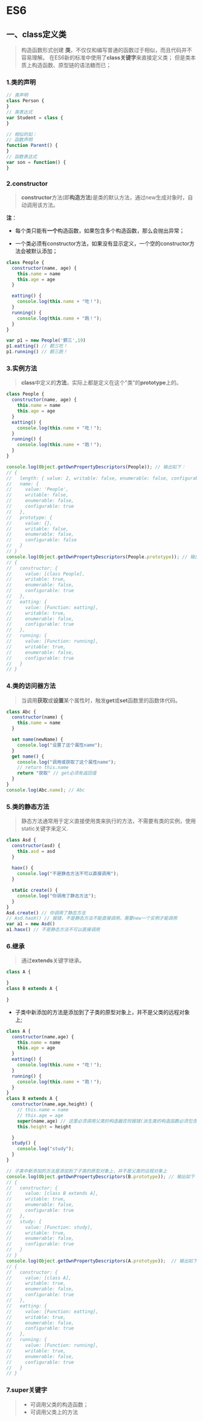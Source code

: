 # ES6

## 一、class定义类

> 构造函数形式创建 **类**，不仅仅和编写普通的函数过于相似，而且代码并不容易理解。 在ES6新的标准中使用了**class关键字**来直接定义类； 但是类本质上构造函数、原型链的语法糖而已；

### 1.类的声明

```javascript
// 类声明
class Person {
}
// 类表达式
var Student = class {
}

// 相似的如：
// 函数声明
function Parent() {
}
// 函数表达式
var son = function() {
}
```

### 2.constructor

> **constructor**方法(即**构造方法**)是类的默认方法，通过new生成对象时，自动调用该方法。

**注**：

* 每个类只能有**一个**构造函数，如果包含多个构造函数，那么会抛出异常；

* 一个类必须有constructor方法，如果没有显示定义，一个空的constructor方法会被默认添加；

```javascript
class People {
  constructor(name, age) {
    this.name = name
    this.age = age
  }

  eatting() {
    console.log(this.name + "吃！");
  }
  running() {
    console.log(this.name + "跑！");
  }
}

var p1 = new People('颤三',19)
p1.eatting() // 颤三吃！
p1.running() // 颤三跑！
```

### 3.实例方法

> **class**中定义的**方法**，实际上都是定义在这个"类"的**prototype**上的。

```javascript
class People {
  constructor(name, age) {
    this.name = name
    this.age = age
  }
  eatting() {
    console.log(this.name + "吃！");
  }
  running() {
    console.log(this.name + "跑！");
  }
}

console.log(Object.getOwnPropertyDescriptors(People)); // 输出如下：
// {
//   length: { value: 2, writable: false, enumerable: false, configurable: true },
//   name: {
//     value: 'People',
//     writable: false,
//     enumerable: false,
//     configurable: true
//   },
//   prototype: {
//     value: {},
//     writable: false,
//     enumerable: false,
//     configurable: false
//   }
// }
console.log(Object.getOwnPropertyDescriptors(People.prototype)); // 输出如下：
// {
//   constructor: {
//     value: [class People],
//     writable: true,
//     enumerable: false,
//     configurable: true
//   },
//   eatting: {
//     value: [Function: eatting],
//     writable: true,
//     enumerable: false,
//     configurable: true
//   },
//   running: {
//     value: [Function: running],
//     writable: true,
//     enumerable: false,
//     configurable: true
//   }
// }
```

### 4.类的访问器方法

> 当调用**获取**或**设置**某个属性时，触发**get**或**set**函数里的函数体代码。

```javascript
class Abc {
  constructor(name) {
    this.name = name
  }

  set name(newName) {
    console.log("设置了这个属性name");
  }
  get name() {
    console.log("调用或获取了这个属性name");
    // return this.name
    return "获取" // get必须有返回值
  }
}
console.log(Abc.name); // Abc
```

### 5.类的静态方法

> 静态方法通常用于定义直接使用类来执行的方法，不需要有类的实例，使用static关键字来定义.

```javascript
class Asd {
  constructor(asd) {
    this.asd = asd
  }
  
  haox() {
    console.log("不是静态方法不可以直接调用");
  }

  static create() {
    console.log("你调用了静态方法");
  }
}
Asd.create() // 你调用了静态方法
// Asd.haoX() // 报错，不是静态方法不能直接调用，需要new一个实例才能调用
var a1 = new Asd()
a1.haox() // 不是静态方法不可以直接调用
```

### 6.继承

> 通过**extends**关键字继承。

```javascript
class A {

}
class B extends A {
  
}
```

* 子类中新添加的方法是添加到了子类的原型对象上，并不是父类的远程对象上;

```javascript
class A {
  constructor(name,age) {
    this.name = name
    this.age = age
  }
  eatting() {
    console.log(this.name + "吃！");
  }
  running() {
    console.log(this.name + "跑！");
  }
}
class B extends A {
  constructor(name,age,height) {
    // this.name = name
    // this.age = age
    super(name,age) // 这里必须调用父类的构造器否则报错(派生类的构造函数必须包含 "super" 调用。)，同时可以避免代码冗余
    this.height = height

  }
  study() {
    console.log("study");
  }
}

// 子类中新添加的方法是添加到了子类的原型对象上，并不是父类的远程对象上
console.log(Object.getOwnPropertyDescriptors(B.prototype)); // 输出如下：
// {
//   constructor: {
//     value: [class B extends A],
//     writable: true,
//     enumerable: false,
//     configurable: true
//   },
//   study: {
//     value: [Function: study],
//     writable: true,
//     enumerable: false,
//     configurable: true
//   }
// }
console.log(Object.getOwnPropertyDescriptors(A.prototype));  // 输出如下：
// {
//   constructor: {
//     value: [class A],
//     writable: true,
//     enumerable: false,
//     configurable: true
//   },
//   eatting: {
//     value: [Function: eatting],
//     writable: true,
//     enumerable: false,
//     configurable: true
//   },
//   running: {
//     value: [Function: running],
//     writable: true,
//     enumerable: false,
//     configurable: true
//   }
// }
```



### 7.super关键字

> * 可调用父类的构造函数；
> * 可调用父类上的方法